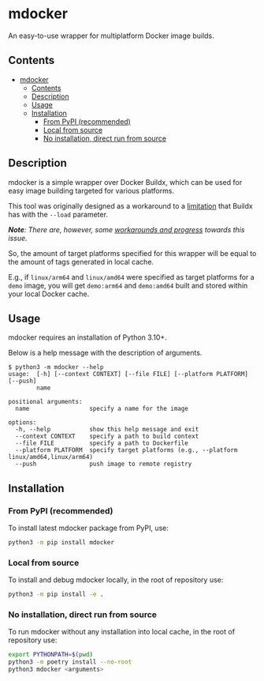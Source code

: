 # mdocker

An easy-to-use wrapper for multiplatform Docker image builds.

## Contents

- [mdocker](#mdocker)
  - [Contents](#contents)
  - [Description](#description)
  - [Usage](#usage)
  - [Installation](#installation)
    - [From PyPI (recommended)](#from-pypi-recommended)
    - [Local from source](#local-from-source)
    - [No installation, direct run from source](#no-installation-direct-run-from-source)

## Description

mdocker is a simple wrapper over Docker Buildx, which can be used for easy image building targeted for various platforms.

This tool was originally designed as a workaround to a [limitation](https://github.com/docker/buildx/issues/59) that Buildx has with the `--load` parameter.

***Note**: There are, however, some [workarounds and progress](https://github.com/docker/roadmap/issues/371) towards this issue.*

So, the amount of target platforms specified for this wrapper will be equal to the amount of tags generated in local cache.

E.g., if `linux/arm64` and `linux/amd64` were specified as target platforms for a `demo` image, you will get `demo:arm64` and `demo:amd64` built and stored within your local Docker cache.

## Usage

mdocker requires an installation of Python 3.10+.

Below is a help message with the description of arguments.

```help
$ python3 -m mdocker --help
usage:  [-h] [--context CONTEXT] [--file FILE] [--platform PLATFORM] [--push]
        name

positional arguments:
  name                 specify a name for the image

options:
  -h, --help           show this help message and exit
  --context CONTEXT    specify a path to build context
  --file FILE          specify a path to Dockerfile
  --platform PLATFORM  specify target platforms (e.g., --platform linux/amd64,linux/arm64)
  --push               push image to remote registry
```

## Installation

### From PyPI (recommended)

To install latest mdocker package from PyPI, use:

```sh
python3 -m pip install mdocker
```

### Local from source

To install and debug mdocker locally, in the root of repository use:

```sh
python3 -m pip install -e .
```

### No installation, direct run from source

To run mdocker without any installation into local cache, in the root of repository use:

```sh
export PYTHONPATH=$(pwd)
python3 -m poetry install --no-root
python3 mdocker <arguments>
```
